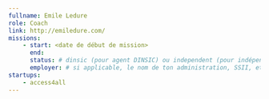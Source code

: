 ```yaml
---
fullname: Emile Ledure
role: Coach
link: http://emiledure.com/
missions:
    - start: <date de début de mission>
      end:
      status: # dinsic (pour agent DINSIC) ou independent (pour indépendant) ou admin (pour agent d'une autre administration) ou service (pour société de service)
      employer: # si applicable, le nom de ton administration, SSII, etc.
startups:
    - access4all
---
```

